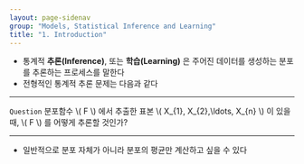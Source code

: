 ```yaml
---
layout: page-sidenav
group: "Models, Statistical Inference and Learning"
title: "1. Introduction"
---
```


- 통계적 **추론(Inference)**, 또는 **학습(Learning)** 은 주어진 데이터를 생성하는 분포를 추론하는 프로세스를 말한다
- 전형적인 통계적 추론 문제는 다음과 같다

--- 

`Question` 분포함수 \\( F \\) 에서 추출한 표본 \\( X_{1}, X_{2},\ldots, X_{n} \\) 이 있을 때, \\( F \\) 를 어떻게 추론할 것인가?

---

- 일반적으로 분포 자체가 아니라 분포의 평균만 계산하고 싶을 수 있다